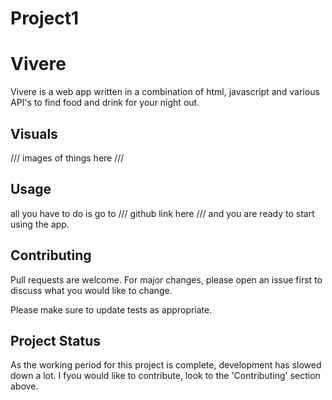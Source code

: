 # Project1

# Vivere

Vivere is a web app written in a combination of html, javascript and various API's to find food and drink for your night out.

## Visuals

/// images of things here ///

## Usage

all you have to do is go to /// github link here /// and you are ready to start using the app.

## Contributing
Pull requests are welcome. For major changes, please open an issue first to discuss what you would like to change.

Please make sure to update tests as appropriate.

## Project Status
As the working period for this project is complete, development has slowed down a lot. I fyou would like to contribute, look to the 'Contributing' section above.